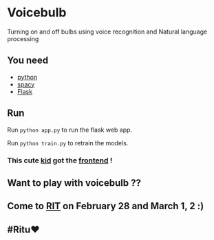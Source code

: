 # Voicebulb
Turning on and off bulbs using voice recognition and Natural language processing
## You need
* [python](https://www.python.org/)
* [spacy](https://spacy.io/)
* [Flask](http://flask.pocoo.org/)
## Run
Run
```python app.py```
to run the flask web app.

Run 
```python train.py```
to retrain the models.

### This cute [kid](https://github.com/hadeeb) got the [frontend](https://hadeeb.github.io/lightbulb/index.html) !
## Want to play with voicebulb ??
## Come to [RIT](https://www.google.co.in/maps/place/Rajiv+Gandhi+Institute+of+Technology/@9.5770684,76.6205211,17z/data=!3m1!4b1!4m5!3m4!1s0x3b062d96b2fe8ed9:0xbade243e087b408!8m2!3d9.5770684!4d76.6227098?dcr=0) on February 28 and March 1, 2 :)
## #Ritu:heart:
